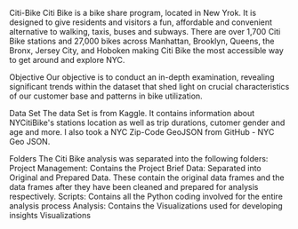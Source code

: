 Citi-Bike
Citi Bike is a bike share program, located in New Yrok. It is designed to give residents and visitors a fun, affordable and convenient alternative to walking, taxis, buses and subways. There are over 1,700 Citi Bike stations and 27,000 bikes across Manhattan, Brooklyn, Queens, the Bronx, Jersey City, and Hoboken making Citi Bike the most accessible way to get around and explore NYC.

Objective
Our objective is to conduct an in-depth examination, revealing significant trends within the dataset that shed light on crucial characteristics of our customer base and patterns in bike utilization.

Data Set
The data Set is from Kaggle. It contains information about NYCitiBike's stations location as well as trip durations, cutomer gender and age and more.
I also took a NYC Zip-Code GeoJSON from GitHub - NYC Geo JSON.

Folders
The Citi Bike analysis was separated into the following folders:
Project Management: Contains the Project Brief Data: Separated into Original and Prepared Data. These contain the original data frames and the data frames after they have been cleaned and prepared for analysis respectively. Scripts: Contains all the Python coding involved for the entire analysis process Analysis: Contains the Visualizations used for developing insights
Visualizations
